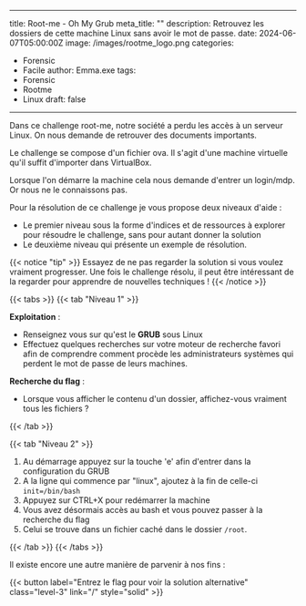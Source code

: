 
---
title: Root-me - Oh My Grub 
meta_title: ""
description: Retrouvez les dossiers de cette machine Linux sans avoir le mot de passe.
date: 2024-06-07T05:00:00Z
image: /images/rootme_logo.png
categories:
  - Forensic
  - Facile
author: Emma.exe
tags:
  - Forensic
  - Rootme
  - Linux
draft: false
---

Dans ce challenge root-me, notre société a perdu les accès à un serveur Linux.
On nous demande de retrouver des documents importants.

Le challenge se compose d'un fichier ova. Il s'agit d'une machine virtuelle qu'il suffit d'importer dans VirtualBox.

Lorsque l'on démarre la machine cela nous demande d'entrer un login/mdp. Or nous ne le connaissons pas.

Pour la résolution de ce challenge je vous propose deux niveaux d'aide : 
- Le premier niveau sous la forme d'indices et de ressources à explorer pour résoudre le challenge, sans pour autant donner la solution
- Le deuxième niveau qui présente un exemple de résolution.

{{< notice "tip" >}} Essayez de ne pas regarder la solution si vous voulez vraiment progresser. Une fois le challenge résolu, il peut être intéressant de la regarder pour apprendre de nouvelles techniques ! {{< /notice >}}

{{< tabs >}} {{< tab "Niveau 1" >}}

**Exploitation** : 
- Renseignez vous sur qu'est le **GRUB** sous Linux
- Effectuez quelques recherches sur votre moteur de recherche favori afin de comprendre comment procède les administrateurs systèmes qui perdent le mot de passe de leurs machines.

**Recherche du flag** :
- Lorsque vous afficher le contenu d'un dossier, affichez-vous vraiment tous les fichiers ?

{{< /tab >}}

{{< tab "Niveau 2" >}}

1. Au démarrage appuyez sur la touche 'e' afin d'entrer dans la configuration du GRUB
2. A la ligne qui commence par "linux", ajoutez à la fin de celle-ci `init=/bin/bash`
3. Appuyez sur CTRL+X pour redémarrer la machine
4. Vous avez désormais accès au bash et vous pouvez passer à la recherche du flag
5. Celui se trouve dans un fichier caché dans le dossier `/root`.

{{< /tab >}}
{{< /tabs >}}

Il existe encore une autre manière de parvenir à nos fins :

{{< button label="Entrez le flag pour voir la solution alternative" class="level-3" link="/" style="solid" >}}
